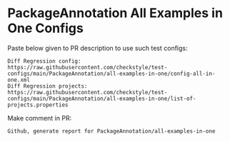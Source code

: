 # PackageAnnotation All Examples in One Configs
Paste below given to PR description to use such test configs:
```
Diff Regression config: https://raw.githubusercontent.com/checkstyle/test-configs/main/PackageAnnotation/all-examples-in-one/config-all-in-one.xml
Diff Regression projects: https://raw.githubusercontent.com/checkstyle/test-configs/main/PackageAnnotation/all-examples-in-one/list-of-projects.properties
```
Make comment in PR:
```
Github, generate report for PackageAnnotation/all-examples-in-one
```
